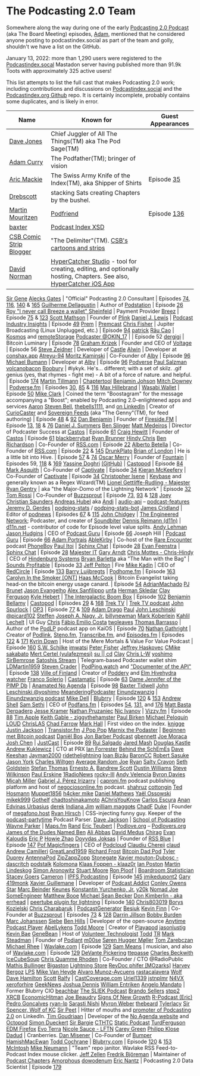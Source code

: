 # The Podcasting 2.0 Team
Somewhere along the way during one of the early [Podcasting 2.0 Podcast](https://podcastindex.org/podcast/920666) (aka The Board Meeting) episodes, [Adam](https://podcastindex.social/@adam), mentioned that he considered anyone posting to podcastindex.social as part of the team and golly, shouldn't we have a list on the GitHub.

January 13, 2022: more than 1,290 users were registered to the [Podcastindex.socal](https://podcastindex.social/) Mastadon server having published more than 91.9k Toots with approximately 325 active users!

This list attempts to list the full cast that makes Podcasting 2.0 work; including contributions and discussions on [Podcastindex.social](https://podcastindex.social) and the [Podcastindex.org Github](https://github.com/Podcastindex-org) repo. It is certainly incomplete, probably contains some duplicates, and is likely in error.

| Name | Known for | Guest Appearances |
| ---- | --------- | ----------------- |
[Dave Jones](https://podcastindex.social/@dave) | Chief Juggler of All The Things(TM) aka The Pod Sage(TM)
[Adam Curry](https://podcastindex.social/@adam) | The Podfather(TM); bringer of vision
[Aric Mackie](https://podcastindex.social/@aric) | The Swiss Army Knife of the Index(TM), aka Shipper of Shirts | Episode [35](http://adam.curry.com/html/PC203520210430Podcas-6cKvbPGTmjrbwCdHNtWZ6R9D3lH9mq.html)
[Drebscott](https://podcastindex.social/@Drebscott) | stacking Sats creating Chapters by the bushel.
[Martin Mouritzen](https://podcastindex.social/@martin) | [Podfriend](https://www.podfriend.com/) | Episode [136](http://adam.curry.com/html/PC2013620230609Podca-Gj7x9NVBkkV4zxCtJ00bdgQbGPvXbf.html)
[baxter](https://podcastindex.social/@baxter) | [Podcast Index XSD](https://github.com/Podcastindex-org/podcast-namespace/blob/main/docs/schema/podcast-schema.md)
[CSB Comic Strip Blogger](https://podcastindex.social/@csb) | "The Delimiter"(TM). [CSB's cartoons and strips](https://comicstripblog.com/)
[David Norman](https://podcastindex.social/@hypercatcher) | [HyperCatcher Studio](https://studio.hypercatcher.com/) - tool for creating, editing, and optionally hosting, Chapters. See also, [HyperCatcher iOS App](https://hypercatcher.app.link/K0Nv4P7YB5)
[Sir Gene](https://podcastindex.social/@genen)
[Alecks Gates](https://activitypub.agates.io/users/agates) | "Official" Podcasting 2.0 Consultant | Episodes [74](http://adam.curry.com/html/PC207420220218Podcas-5LwJlBc82BTBMLQ8kwN3Zw4xqsM5xq.html), [116](http://adam.curry.com/html/PC20116202320106Podc-GCCqnzHw5GR1BFSMRwKp7Pzv5gcVkz.html), [140](http://adam.curry.com/html/PC2014020230707Podca-Fm5MLDz8XFL9ZKC7NVJJ0chXRKwxqh.html) & [165](https://www.podpage.com/podcasting-20/164-hashtag-this/)
[Guilherme Dellagustin](https://fosstodon.org/@dellagustin) | Author of [Podstation](https://podstation.github.io/) | Episode [26](http://adam.curry.com/html/PC202620210226Podcas-TVkr2jRWSzm7M8kDNvfJLsXd4X1nKx.html)
[Roy "I never call Breeze a wallet" Sheinfeld](https://podcastindex.social/@kingonly) | Payment Provider [Breez](https://breez.technology/) | Episode [75](http://adam.curry.com/html/PC207520220225Podcas-N6msb4sWjClGJ7VRlW7QlSl2LNPJmL.html) & [123](http://adam.curry.com/html/PC2012320230224Podca-c61zMdSzG4DCL49VjssLbrxg49NhhL.html)
[Scott Mathson](https://github.com/scottmathson) | Founder of [Plink](https://plinkhq.com/)
[Daniel J. Lewis](https://podcastindex.social/@theDanielJLewis) | [Podcast Industry Insights](https://podcastindustryinsights.com/) | Episode [49](http://adam.curry.com/html/PC204920210806Podcas-qjplnc0f5VKvZwHR5ZbXxtSW2m6msc.html)
[Prem](https://podcastindex.social/@Premitive1) | [Premcast](https://premcast.net)
[Chris Fisher](https://www.linkedin.com/in/chriswfisher/) | Jupiter Broadcasting (Linux Unplugged, etc.) | Episode [94](http://adam.curry.com/html/PC209420220722Podcas-Qk7KGKZ4xZHcRh4D7RRJDchqwrVtxf.html)
[patrick](https://podcastindex.social/@patrick)
[Râu Cao](https://kosmos.social/@raucao) | [Kosmos](https://kosmos.org/) and [remoteStorage](https://remotestorage.io/)
[Podcaster @OKIN_17](https://linktr.ee/FromTheJump) | | Episode 52
[dergigi](https://github.com/dergigi) | Bitcoin Luminary | Episode [78](http://adam.curry.com/html/PC207720220318Podcas-c6tB5Z513kQBm75Gq0hXc5ThbXjPhF.html)
[Graham Krizek](https://blog.getvoltage.io/author/graham/) | Founder and CEO of [Voltage](https://voltage.cloud/) | Episode 56
[Steve Zeidner](https://podcastindex.social/@snowninja) | Developer of [Castle](https://castleplayer.com/)
[Alwin](https://podcastindex.social/@Alwin) | Developer at [conshax.app](https://conshax.app)
[Atreyu-94](https://github.com/Atreyu-94)
[Moritz Kaminski](https://github.com/MoritzKa) | Co-Founder of [Alby](https://getalby.com) | Episode [96](http://adam.curry.com/html/PC209620220805Podcas-Kv06gC8nxMcGmPbTVNSxQcR18r91rc.html)
[Michael Bumann](https://podcastindex.social/web/@bumi@kosmos.social) | Developer at [Alby](https://getalby.com) | Episode [96](http://adam.curry.com/html/PC209620220805Podcas-Kv06gC8nxMcGmPbTVNSxQcR18r91rc.html)
[Podverse](https://podcastindex.social/web/@podverse)
[Paul Salzman](https://podcastindex.social/@psimac)
[volcanobacon](https://github.com/valcanobacon)
[Boobury](https://podcastindex.social/@boobury) | #iykyk. He's... different; with a set of skilz. .gif genius (yes, that rhymes - fight me) - A bit of a force of nature. and helpful. | Episode [174](https://www.podpage.com/podcasting-20/174-nice-and-frothy/)
[Martin Tillmann](https://github.com/Mtillmann) | [Chaptertool](https://mtillmann.github.io/chaptertool/)
[Benjamin Johson](https://github.com/BennyKJohnson)
[Mitch Downey](https://podcastindex.social/@mitch) | [Podverse.fm](https://podverse.fm/) | Episodes [30](http://adam.curry.com/html/PC203020210326Podcas-Jf586kR7hjcFrcj0zrdNZBxMfh8ZPk.html), [85](http://adam.curry.com/html/PC208520220513Podcas-lCjCV7rQsplH0FXDNmqTtP5T8rSslw.html) & [116](http://adam.curry.com/html/PC20116202320106Podc-GCCqnzHw5GR1BFSMRwKp7Pzv5gcVkz.html)
[Max Hillebrand](https://podcastindex.social/@maxhillebrand) | [Wasabi Wallet](https://wasabiwallet.io/) | Episode [50](http://adam.curry.com/html/PC205020210813Podcas-n6KRZ4qb827P30PgBqfRCtG1BHk0kP.html)
[Mike Clark](https://podcastindex.social/@Aerostatica) | Coined the term "Boostagram" for the message accompanying a "Boost"; enabled by Podcasting 2.0-enlightened apps and services
[Aaron](https://podcastindex.social/@aaron)
[Steven Bell](https://podcastindex.social/@StevenB), [thebells1111](https://github.com/thebells1111), and [on LinkedIn](https://www.linkedin.com/in/steven-bell-37671923a/) | Creator of [CurioCaster](https://curiocaster.com/) and [Sovereign Feeds](https://sovereignfeeds.com/) (aka "The Genny"(TM), for feed authoring) | Episode [48](http://adam.curry.com/html/PC204820210730Podcas-87zv2trwWQxcBVJpmPGSLqxnV5Lqtz.html) & [92](http://adam.curry.com/html/PC209220220701Podcas-vnW5xB27czHKppKt4WJlzJKLZZVmhN.html)
[Dan Benjamin](https://podcastindex.social/@danbenjamin) | Founder of [Fireside.FM](https://fireside.fm/) | Episode [13](http://adam.curry.com/html/PC201220201127Podcas-klTpVKlpsJHrs2MMpQlpMw8fkQftTG.html), [18](http://adam.curry.com/html/PC201820210101Podcas-s2NPqCPs1FbkckGgWVpxMG6fgL9JVH.html) & [76](http://adam.curry.com/html/PC207620220304Podcas-W2FTrnXglvd1rnKlSp4dq0sGTR7DWR.html)
[Daniel J. Summers](https://podcastindex.social/@danieljsummers)
[Ben Slinger](https://github.com/bslinger)
[Matt Medeiros](https://podcastindex.social/@CastosMatt) | Director of Podcaster Success at [Castos](https://castos.com) | Episode [61](http://adam.curry.com/html/PC206120211105Podcas-fCk8DVCWWtK8Whdxvp55Cb3nq1Nk6S.html)
[Craig Hewitt](https://castos.com) | Founder of [Castos](https://castos.com) | Episode [61](http://adam.curry.com/html/PC206120211105Podcas-fCk8DVCWWtK8Whdxvp55Cb3nq1Nk6S.html)
[blackberrybat](https://podcastindex.social/@blackberrybat)
[Ryan Brunner](https://github.com/BennyKJohnson)
[Hindy Chris](https://podcastindex.social/@cmottes)
[Ben Richardson](https://podcastindex.social/@Ben)  | Co-Founder of [RSS.com](https://rss.com/) | Episode [22](http://adam.curry.com/html/PC202220210129Podcas-Kj8pLFSLVvbMMq2jz3bxJH9p0Rjm4B.html)
[Alberto Betella](https://podcastindex.social/@alberto) | Co-Founder of [RSS.com](https://rss.com/) | Episode [22](http://adam.curry.com/html/PC202220210129Podcas-Kj8pLFSLVvbMMq2jz3bxJH9p0Rjm4B.html) & [145](http://adam.curry.com/html/PC2014520230908Podca-jRxdv2xL5Hpc4xvJtS8082t7PVnfNF.html)
[DrunkPlato](https://podcastindex.social/@drunkplato)
[Brian of London](https://podcastindex.social/@brianoflondon) | He is a little bit into Hive. | Episode [57](http://adam.curry.com/html/PC205720211008Podcas-Z7qSx1X16NGXDBv7d7Nb7F4tsMjr9w.html) & [74](http://adam.curry.com/html/PC207420220218Podcas-5LwJlBc82BTBMLQ8kwN3Zw4xqsM5xq.html)
[Oscar Merry](https://podcastindex.social/@merryoscar) | Founder of [Fountain](https://www.fountain.fm/) | Episodes 59, [118](http://adam.curry.com/html/PC2011820230120Podca-XrMfvwqZMRbTmx9Jw300650G2kmfZG.html) & [169](https://www.podpage.com/podcasting-20/169-wifi-webapps/)
[Yassine Doghri](https://podcastindex.social/@yassinedoghri) [(GitHub)](https://github.com/yassinedoghri) | [Castopod](https://castopod.org/) | Episode [84](http://adam.curry.com/html/PC208420220506Podcas-9vksRH4FlPRKdPB0QqFRHZ1GnmRNbz.html)
[Mark Asquith](https://podcastindex.social/@MrAsquith) | Co-Founder of [Captivate](https://www.captivate.fm/) | Episode [34](http://adam.curry.com/html/PC203420210423Podcas-DF1zdlG5NcJV1PlHvL4tZLjSFBlxXT.html)
[Kieran McKeefery](https://podcastindex.social/@kieranmckeefery) | Co-Founder of [Captivate](https://www.captivate.fm/) | Episode [34](http://adam.curry.com/html/PC203420210423Podcas-DF1zdlG5NcJV1PlHvL4tZLjSFBlxXT.html)
[Christopher Isene](https://podcastindex.social/@cisene) | [Keybase](https://keybase.io/cisene) and generally known as a Regex Wizard(TM)
[Lionel Gettliffe-Rudling - Majester](https://github.com/Majester)
[Ryan Gentry](https://lightninglabs.substack.com/) | aka "the Major-Domo of the Lightning Network" | Episode [32](http://adam.curry.com/html/PC203220210409Podcas-vwpdV3CNhhvMjJpsMv3Ms1T7hHQmjF.html)
[Tom Rossi](https://podcastindex.social/@tomrossi7) | Co-Founder of [Buzzsprout](https://www.buzzsprout.com/) | Episode [73](ttp://adam.curry.com/html/PC207320220211Podcas-5Cj46VJQFq4kH9QcfZQSD1q0FlBJTb.html), [93](http://adam.curry.com/html/PC209320220715Podcas-HRkzknnrhMsLc3q0LMRPKqR4ZhLjpg.html) & [128](http://adam.curry.com/html/PC2012820230407Podca-fQn4H91S75X8VGXtLXNjSLdcLLqRTC.html)
[Joey](https://podcastindex.social/@joey)
[Christian Saunders](https://github.com/kilobit)
[Andreas Hubel](https://github.com/saerdnaer) aka [Andi](http://podcastindex.social/@andi) | [audio-api](http://github.com/saerdnaer/audio-api/) – [podcast-features](https://github.com/saerdnaer/podcast-features)
[Jeremy D. Gerdes](https://podcastindex.social/@seakintruth) | [podping-stats](https://seakintruth.github.io/podping-stats/mastodon-toot-bot-hive/stats/) / [podping-stats-bot](https://podcastindex.social/@podping_stats_toot_bot)
[James Cridland](https://podcastindex.social/@jamescridland) | Editor of [podnews](https://podnews.net/) | Episodes [67](http://adam.curry.com/html/PC206720211224Podcas-BZ60QL6SPP8rfWdBqhbHdgwlCcbsSF.html) & [115](http://adam.curry.com/html/PC2011520221230Podca-pMcT8GzfLKG2lnJwl2wfdbd2SBtDQq.html)
[John Chidgey](https://engineered.space/users/chidgey) | [The Engineered Network](https://engineered.network/); Podcaster, and creater of [Soundbiter](https://johnchidgey.github.io/)
[Dennis Reimann (d11n)](https://bitcoinhackers.org/@d11n) | [d11n.net](https://d11n.net/) - contributor of code for Episode level value splits.
[Andy Lehman](https://podcastindex.social/@Lehmancreations)
[Jason Hudgins](https://podcastindex.social/@podcastguru) | CEO of [Podcast Guru](https://podcastguru.io/) | Episode [66](http://adam.curry.com/html/PC206620211217Podcas-8JZbq9hCG5f8mzLqGHwNzJl12rV91D.html)
Joseph Hill | [Podcast Guru](https://podcastguru.io/) | Episode [66](http://adam.curry.com/html/PC206620211217Podcas-8JZbq9hCG5f8mzLqGHwNzJl12rV91D.html)
[Adam Portrais](https://podcastindex.social/@adamportrais)
[AbleKirby](https://podcastindex.social/@ablekirby) | Co-host of the [Rare Encounter](https://rareencounter.net/) podcast
[PhoneBoy](https://podcastindex.social/@phoneboy)
[Paul Itoi](https://github.com/pitoi) | [Sphinx Chat](https://sphinx.chat/) | Episode [28](http://adam.curry.com/html/PC202820210312Podcas-j4B3LBWzLSTrsljrXpwfvdVknZh9NM.html)
[Evan Feenstra](https://github.com/Evanfeenstra) | [Sphinx Chat](https://sphinx.chat/) | Episode [28](http://adam.curry.com/html/PC202820210312Podcas-j4B3LBWzLSTrsljrXpwfvdVknZh9NM.html)
[Majester IT](https://podcastindex.social/@Miyagiyoda)
[Gary Arndt](https://podcastindex.social/@EverythingEverywhere)
[Chris Mottes - Chris-Hindy](https://github.com/Chris-Hindy) | CEO of [Hindenburg Systems](https://hindenburg.com/)
[Bryan Barletta](https://twitter.com/bryanbarletta) aka "The Man with the Bag" | [Sounds Profitable](https://soundsprofitable.com/) | Episode [33](http://adam.curry.com/html/PC203320210406Podcas-rHkL28nJ6XBdRmWcCwRBGMps3r2j9p.html)
[Jeff Pelton](https://github.com/comster) | Fire
[Mike Kadin](https://podcastindex.social/@mkadin) | CEO of [RedCircle](https://redcircle.com/) | Episode [133](http://adam.curry.com/html/PC2013320230519Podca-MB6Wp7j2fbRbnW0PMGtZDd73vpMwcS.html)
[Barry Luijbregts](https://podcastindex.social/@podhome) | [Podhome.fm](https://podhome.fm) | Episode [163](https://www.podpage.com/podcasting-20/163-storage-power/)
[Carolyn In the Smoker [ONT]](https://podcastindex.social/@blaney)
[Haas McCook](https://hassmccook.medium.com/) | Bitcoin Evangelist taking head-on the bitcoin energy usage canard. | Episode [54](http://adam.curry.com/html/PC205420210917Podcas-bxSsTNn1z0KbP5KMMBxT8rtNZBHpXW.html)
[AdrianMachado](https://github.com/AdrianMachado)
[PJ Brunet](https://bitcoinhackers.org/@pj)
[Jason Evangelho](https://podcastindex.social/@Jason)
[Alex Sanfilippo](https://github.com/Alex-Sanfilippo)
[unfa](https://mastodon.social/@unfa)
[Herman Skledar](https://podcastindex.social/@hermanskledar)
[Clay Ferguson](https://fosstodon.org/@TheRealClay)
[Kyle Hebert](https://podcastindex.social/@kyle) | [The Intergalactic Boom Box](https://podcastindex.org/podcast/3758236) | Episode [102](http://adam.curry.com/html/PC2010220220916Podca-7xmJzR6ZgFR0kDcVLTbNSW2h84j3wp.html)
[Benjamin Bellamy](https://podcastindex.social/@benjaminbellamy) | [Castopod](https://castopod.org/) | Episodes [29](http://adam.curry.com/html/PC202920210319Podcas-zWMn5T8bHKPR2fCbt7KWv50RsCtstf.html) & [168](https://www.podpage.com/podcasting-20/168-frog-giggin/)
[Trek TV](https://podcastindex.social/@trektv) | [Trek TV podcast](https://trektvpodcast.com)
[John Spurlock](https://podcastindex.social/@js) | [OP3](https://op3.dev) | Episode [77](http://adam.curry.com/html/PC207720220311Podcas-GV5SqdxhMWcCtR4lKJSglll4gKK4JG.html) & [109](http://adam.curry.com/html/PC2010920221104Podca-j5WFdWg2fN5Zw5R13SlGgv7QJ8fGtH.html)
[Adam Drago](https://podcastindex.social/@atdrago)
[Paul](https://podcastindex.social/@sphinx_chat)
[John Leschinski @picard102](https://github.com/picard102)
[Steffen](https://podcastindex.social/@sws)
[Joseph A. Nagy, Jr.](https://podcastindex.social/web/@janagyjr)
[billynewman](https://podcastindex.social/@billynewman)
[Mark Koberlein](https://podcastindex.social/@mkober)
[Kahlil Lechelt](https://podcastindex.social/@kahlil) | UI Guy
[Chris](https://podcastindex.social/@cmtonkinson)
[Fábio Emilio Costa](https://github.com/fabiocosta0305)
[twoleaves](https://github.com/TwoLeaves)
[Thomas Barrasso](https://github.com/masterial) | Author of the [PodLP](https://podlp.com/) podcast app on KaiOS | Episode [70](http://adam.curry.com/html/PC207020220121Podcas-Dj423qrffjnmCFrRVhk46DtF8xMC6l.html)
[Nathan Gathright](https://xoxo.zone/@nathan) | Creator of [Podlink](https://pod.link), [Steno.fm](https://steno.fm), [Transcribe.fm](https://transcribe.fm), and [Episodes.fm](https://episodes.fm) | Episodes [122](http://adam.curry.com/html/PC2012220230217Podca-9RkF6B5Bxg2D9pwpMmSTCd0fXzSnGZ.html) & [171](https://www.podpage.com/podcasting-20/171-misaligned-expectations/)
[Kyrin Down](https://podcastindex.social/@Meremortals) | Host of the Mere Mortals & Value For Value Podcast | Episode [160](https://www.podpage.com/podcasting-20/160-forced-choice/)
[S.W. Schilke](https://github.com/swschilke)
[imwatsi](https://podcastindex.social/web/@imwatsi)
[Peter Fisher](https://github.com/pfwd)
[Jeffrey Haskovec](https://haskovec.social/@jeff)
[CMike](https://podcastindex.social/@CMike)
[sakabato](https://podcastindex.social/@sakabato)
[Mert Certel (yulafezmesi)](https://github.com/yulafezmesi)
[su \|\| cd](https://podcastindex.social/@suorcd)
[Clay](https://mastodon.technology/@wclayf)
[Chris L-W](https://podcastindex.social/@chrislw)
[yoshimo](https://github.com/yoshimo)
[SirBemrose](https://podcastindex.social/@SirBemrose)
[Satoshis Stream](https://podcastindex.social/@satoshisstream) | Telegram-based Podcaster wallet shim
[LDMartin1959](https://podcastindex.social/@LDMartin1959)
[Steven Crader](https://podcastindex.social/@steven) | [PodPing.watch](https://podping.watch/) and ["Documenter of the API"](https://github.com/Podcastindex-org/docs-api) | Episode [138](http://adam.curry.com/html/PC2013820230623Podca-j8kPdLxKh5LCg7MH9bxCPHw3zn41j0.html)
[Ville of Finland](https://podcastindex.social/@ville) | Creator of [Poddery](https://poddery.netlify.app/) and [Elm Hivehydra watcher](https://hivehydra.netlify.app/)
[Franco Solerio](https://podcastindex.social/@francosolerio) | [Castamatic](https://castamatic.com/) | Episode [63](http://adam.curry.com/html/PC206320211119Podcas-CBrjDCvkN0tR8gKZWkDXVzTKT8Mzv6.html)
[Dame Jennifer of the PIMP Db](https://podcastindex.social/@jennifer) | [Anamated No Agenda](https://noagendatube.com/video-channels/animated_no_agenda/videos) | Episode [98](http://adam.curry.com/html/PC209820220819Podcas-cM8tNw4VX2fgWnwbmGXmG3BHQnjgTM.html)
[Baxter Tidwell](https://github.com/betpagal)
[John Leschinski @yoshimo](https://github.com/yoshimo)
[MeanderingPodcaster](https://podcastindex.social/@MeanderingPodcaster)
[Einundzwanzig](https://podcastindex.social/@einundzwanzig) | [Einundzwanzig podcast](https://einundzwanzig.space/)
[Mike Dell](https://podcastindex.social/@mgdell) | [Blubrry](https://blubrry.com) | Episode [120](http://adam.curry.com/html/PC2012020230203Podca-dxCZPJL6fpmsRpDv4C5hn0qd96wFl2.html) & [153](http://adam.curry.com/html/PC2015320231103Podca-BfSG1jdMMmx5t4xqSH7Sgcj5KkRFwB.html)
[Andrew Shell](https://github.com/andrewshell)
[Sam Sethi](https://podcastindex.social/@samsethi) | CEO of [Podfans.fm](https://podfans.fm/) | Episodes [54](http://adam.curry.com/html/PC203120210402Podcas-z6N0LFfJlnpR5wCq0rqchlN3sFBHn9.html), [131](http://adam.curry.com/html/PC2013120230505Podca-FcnfdJLqQcScqSpnjKhXTqhhtRLlqD.html), and [176](https://www.podpage.com/podcasting-20/176-angel-number/)
[Matt Basta](https://github.com/mattbasta)
[Derpaderp](https://podcastindex.social/@Derpaderp)
[Jesse Kramer](https://podcastindex.social/@jessekramer)
[Nathan Pruzaniec](https://github.com/npruzaniec)
[Nic Ivanov](https://vizzy.fm) | [Vizzy.fm](https://vizzy.fm) | Episode [88](http://adam.curry.com/html/PC208820220603Podcas-PKCTfbh48cdx8tL1k0CRdzFPb6wFfZ.html)
[Tim Apple](https://podcastindex.social/@nixer)
[Keith Gable - ziggythehamster](https://github.com/ziggythehamster)
[Paul Birken](https://podcastindex.social/@tonewrecker)
[Michael Peloquin](https://github.com/mmp7700)
[LOUD](https://podcastindex.social/@LOUD)
[ChrisLAS](https://podcastindex.social/@ChrisLAS)
[Chad Farrow](https://podcastindex.social/@ChadF)
[Mark Hall](https://podcastindex.social/@markhallfilm) | First video on the index.
[knigge](https://podcastindex.social/@knigge)
[Justin Jackson](https://github.com/mijustin) | [Transistor.fm](https://transistor.fm/)
[J Pop Pop](https://podcastindex.social/@JpaPoppopa)
[Marnix the Podaster](https://podcastindex.social/@marnix) | [Beginnen met Bitcoin podcast](https://beginnenmetbitcoin.com/)
[Daniël Bos](https://podcastindex.social/@corani)
[Jon Barber Podcast](https://podcastindex.social/@mlk7000)
[gbennett](https://podcastindex.social/@gbennett)
[Joe Moraca](https://github.com/joemoraca)
[Josh Chen](https://github.com/montekaka) | [JustCast](https://www.justcast.com/) | Episode [89](http://adam.curry.com/html/PC208920220610Podcas-1V6wr7Gszp9WR1XHnLjTLNfvmqVz6C.html)
[Rui Salgado](https://github.com/ruisalgado)
[Jared Mash](https://podcastindex.social/@jarednxx)
[Douglas Kastle](https://github.com/douglaskastle)
[Andrew Kuklewicz](https://github.com/kookster) | CTO at PRX
[Ian Forrester](https://mas.to/@cubicgarden)
[Behind the SchEmEs](https://podcastindex.social/@behindthesch3m3s)
[Dave Keeshan](https://podcastindex.social/@davekeeshan)
[Jayman2000](https://github.com/Jayman2000)
[ridethelightning](https://podcastindex.social/@ridethelightning)
[Ioan Bizău](https://github.com/ibz)
[BaronCC](https://podcastindex.social/@BaronCC)
[Robert Sasuke](https://podcastindex.social/@robsasuke)
[Jason York](https://podcastindex.social/@jasonyork)
[Charles Wiltgen](https://github.com/CharlesWiltgen)
[Average Random Joe](https://github.com/AverageRandomJoe)
[Ryan](https://podcastindex.social/@aqualith)
[Salty Crayon](https://podcastindex.social/@Salty_Crayon@mastodon.social)
[Seth Goldstein](https://podcastindex.social/@goldsteinmedia)
[Stefan Thomas](https://github.com/justmoon)
[Ernesto A.](https://podcastindex.social/@ernestoacostame)
[Bandrew Scott](https://pod.social/@bandrew)
[Dustin Williams](https://podcastindex.social/@dustin)
[Steve Wilkinson](https://podcastindex.social/@cgWerks)
[Paul Erskine](https://podcastindex.social/@perskine)
[1RadioNews](https://podcastindex.social/@1radionews)
[rocky-III](https://github.com/rocky-III)
[Andy Velencia](https://podcastindex.social/@vandys)
[Byron Davies](https://podcastindex.social/@byron)
[Micah Miller](https://podcastindex.social/@sircodesalot)
[Gabriel J. Pérez Irizarry](https://podcastindex.social/@gabriel) | [caproni.fm](https://caproni.fm/) podcast publishing platform and host of [negociosonline.fm](https://www.negociosonline.fm/) podcast.
[shahruz](https://podcastindex.social/@shahruz)
[cottongin](https://podcastindex.social/@cottongin)
[Ted Hosmann](https://github.com/tedhosmann)
[Muppet1856](https://podcastindex.social/@Muppet1856)
[h4cker mike](https://podcastindex.social/@h4ckermike)
[Daniel Mathews](https://podcastindex.social/@dannyboy)
[Yaël Ossowski](https://podcastindex.social/@yael)
[mikek999](https://github.com/mikek999)
[Gothelf](https://podcastindex.social/@gothelf)
[chadtoshinakamoto](https://podcastindex.social/@chadtoshinakamoto)
[AChrisYouKnow](https://podcastindex.social/web/@Chris803019)
[Carlos Escura](https://github.com/carlosescura)
[Anan](https://podcastindex.social/@listnr)
[Edvinas Urbasius](https://podcastindex.social/@edvinasurbasius)
[derek](https://podcastindex.social/@derek)
[Indiana Jim](https://podcastindex.social/@indianajim)
[william maggot̶s](https://liberal.city/@wjmaggos)
[ChadF](https://podcastindex.social/@ChadF)
[Duke](https://github.com/dukex) | Founder of [megafono.host](https://www.megafono.host/)
[Ryan Hirsch](https://podcastindex.social/@RyanHirsch) | CSS-injecting funny guy. Keeper of the [podcast-partytime](https://www.npmjs.com/package/podcast-partytime) Podcast Parser.
[Dave Jackson](https://podcastindex.social/@davejackson) | [School of Podcasting](https://schoolofpodcasting.com/)
[Wayne Parker](https://podcastindex.social/@waynejparker) | [Maps.fm](https://maps.fm)
[Rand](https://podcastindex.social/@Rand)
[Eric Teubert](https://podcastindex.social/@ericteubert) | [Podlove.org](https://podlove.org) – [Podlovers.org](https://podlovers.org)
[James of the Dudes Named Ben](https://podcastindex.social/@james)
[Ali Abbas](https://podcastindex.social/@aliabbas)
[David Medus](https://social.medusmedia.com/@medus)
[Chirag](https://github.com/chiragnd)
[Evan Kaloudis](https://podcastindex.social/@zeus)
[Eric P](https://github.com/ericpp)
[Howie Zhao](https://github.com/howiezhao)
[Dovydas Joksas](https://github.com/joksas) | Founder of [RSS Blue](https://rssblue.com/) | Episode [147](http://adam.curry.com/html/PC2014720230922Podca-X2f5GDQ25Rjshg5sWLHNNf6V1F0W3D.html)
[Pof Magicfingers](https://github.com/PofMagicfingers) | CEO of [Podcloud](https://github.com/podCloud)
[Claudiu Chereji](https://podcastindex.social/@Imnogenius)
[claud](https://podcastindex.social/@claudchereji)
[Andrew Camilleri](https://github.com/Kukks)
[GreatLand1959](https://podcastindex.social/web/@GreatLand1959)
[Richard Frost](https://podcastindex.social/@rfrost)
[Bitcoin Dad Pod](https://podcastindex.social/@bdadpod)
[Tyler Duprey](https://podcastindex.social/@tylerduprey)
[AntennaPod](https://fosstodon.org/@AntennaPod)
[ZipZappZopp](https://podcastindex.social/@SnakeMcduckets)
[Stonegate](https://github.com/stonega)
[Xavier mouton-Dubosc - dascritch](https://github.com/dascritch)
[podstalk](https://podcastindex.social/@podstalk)
[Kolomona](https://podcastindex.social/@Kolomona)
[Klaas Foppen - klaaz0r](https://github.com/klaaz0r)
[Ian Poston](https://github.com/iposton)
[Martin Lindeskog](https://podcastindex.social/web/@Lyceum)
[Simon Aronowitz](https://podcastindex.social/@SuperCerealSimon)
[Stuart Moore](https://github.com/stuartjmoore)
[Ron Ploof](https://podcastindex.social/@ronploof) | [Boardroom Statistician](https://griddlecakes.com/nstrends/)
[Stacey Goers](https://podcastindex.social/@staceygoers)
[Cameron](https://podcastindex.social/@cameron) | [IPFS Podcasting](https://ipfspodcasting.net/) | Episode [145](http://adam.curry.com/html/PC2014520230908Podca-jRxdv2xL5Hpc4xvJtS8082t7PVnfNF.html)
[jmikedupont2](https://github.com/jmikedupont2)
[Gary](https://podcastindex.social/@Borg)
[419monk](https://github.com/419monk)
[Xavier Guillemane](https://podcastindex.social/@podcastaddict) | Developer of [Podcast Addict](https://podcastaddict.com/)
[Conley Owens](https://github.com/cco3)
[Star](https://podcastindex.social/@star)
[Marc Beinder](https://podcastindex.social/web/@onairmarc)
[Keunes](https://github.com/keunes)
[Konstantin Yurchenko, Jr.](https://github.com/masterial)
[y20k](https://github.com/y20k)
[Nomad Joe](https://podcastindex.social/@joemoraca)
[SomeEngineer](https://podcastindex.social/@Afflicted)
[Matthew Booe](https://github.com/mirdaki)
[Michael Sean Becker](https://podcastindex.social/@msb)
[Don Kimberlin - aka errhead](https://podcastindex.social/@errhead) | [peertube plugin for lightning](https://github.com/dhk2/peertube-plugin-lightning) | Episode [140](http://adam.curry.com/html/PC2014520230908Podca-jRxdv2xL5Hpc4xvJtS8082t7PVnfNF.html)
[Chris803019](https://podcastindex.social/@Chris803019)
[Borys Kozielski](https://podcastindex.social/@boryskozielski)
[Chris Charabaruk](https://github.com/coldacid) | [PodcastGenerator](https://podcastgenerator.net/)
[Besiuk](https://github.com/Besiuk)
[Kevin Finn](https://podcastindex.social/@kfinn) | Co-Founder at [Buzzsprout](https://www.buzzsprout.com/) | Episodes [73](http://adam.curry.com/html/PC207320220211Podcas-5Cj46VJQFq4kH9QcfZQSD1q0FlBJTb.html) & [128](http://adam.curry.com/html/PC2012820230407Podca-fQn4H91S75X8VGXtLXNjSLdcLLqRTC.html)
[Darrin Jillson](https://podcastindex.social/@darrinjillson)
[Bobby Burden](https://github.com/brb3)
[Marc Johanssen](https://podcastindex.social/@marcjohanssen)
[Siebe](https://github.com/Siebe)
[Ben Hills](https://github.com/amugofjava) | Developer of the open-source [Anytime Podcast Player](https://anytimeplayer.app/)
[AbelLykens](https://github.com/AbelLykens)
[Todd Moore](https://github.com/tmsoft) | Creator of [Playapod](https://playapod.com/)
[jasonlustig](https://podcastindex.social/@jasonlustig)
[Kevin Bae](https://podcastindex.social/@kevinb66)
[GeneBean](https://fosstodon.org/@genebean) | Host of [Volunteer Technologist](https://podcastindex.social/@volunteertechnologist)
[Todd](https://github.com/todduk)
[TR](https://podcastindex.social/@TR)
[Mark Steadman](https://github.com/RocksteadyTC) | Founder of [Podiant](https://podiant.com/)
[m00se](https://podcastindex.social/@m00se)
[Søren Hugger Møller](https://podcastindex.social/@spiri)
[Tom Zarebczan](https://podcastindex.social/@TomZarebczan)
[Michael Rhee](https://podcastindex.social/@rheedio) | [Wavlake.com](https://wavlake.com) | Episode [129](http://adam.curry.com/html/PC2012920230414Podca-8xJtkFl16lPdss76zS5qv374nRd1qh.html)
[Sam Means](https://www.wavlake.com/sam-means) | musician, and also of [Wavlake.com](https://wavlake.com) | Episode [129](http://adam.curry.com/html/PC2012920230414Podca-8xJtkFl16lPdss76zS5qv374nRd1qh.html)
[DeVante Pickering](https://github.com/dpickering95)
[ttepasse](https://github.com/ttepasse)
[Charles Beckwith](https://podcastindex.social/@charlesbeckwith)
[IceCubeSoup](https://podcastindex.social/@IceCubeSoup)
[Chris Quamme Rhoden](https://github.com/cqr) | Co-Founder / CTO @RadioPublic
[Mathis Bullinger](https://podcastindex.social/@mathis)
[Bigaston](https://github.com/Bigaston)
[Lightning Store](https://podcastindex.social/@ltngstore)
[RevDoc phifer [MOzarks]](https://crowleyclub.com/@phifer)
[Harvey](https://podcastindex.social/@harvhat)
[Bergoz](https://podcastindex.social/@bergoz)
[LPS](https://masto.1146.nohost.me/@lps)
[Mike Van Heyde](https://podcastindex.social/@ivy)
[Alvaro Munoz-Aycuens](https://podcastindex.social/@alvaro)
[rastacalavera](https://podcastindex.social/@rastacalavera)
[Wolf](https://github.com/vv01f)
[Dave Hamilton](https://podcastindex.social/@DaveHamilton)
[Scott](https://podcastindex.social/@maxburn)
[Ralfy](https://podcastindex.social/web/@ralfy) | [CastCoverage.com](http://castcoverage.com/)
[Uriel1339](https://podcastindex.social/@uriel1339)
[jstnplmr](https://podcastindex.social/@jstnplmr)
[N4VX](https://podcastindex.social/@N4VX)
[xeroforhire](https://podcastindex.social/@xeroforhire)
[GeekNews](https://geeknews.chat/@geeknews)
[Joshua Dennis](https://podcastindex.social/web/@floydianslips)
[William Entriken](https://github.com/fulldecent)
[Angelo Mandato](https://github.com/cio-blubrry) | Former Blubrry CIO
[beachbar](https://bitcoinhackers.org/@beachbardave)
[The SLIEK Podcast](https://mastodon.social/@sliekpodcast)
[Brando Sellers](https://mastodon.social/@brandosellers)
[stpp2](https://github.com/stpp2)
[XRCB](https://podcastindex.social/@xrcb)
[EconomicHitman](https://podcastindex.social/@Economic_Hitman)
[Joe Beaudry](https://github.com/beaudryj)
[Signs Of New Growth](https://podcastindex.social/web/@SignsOfNewGrowth)
[R-Podcast (Eric)](https://podcastindex.social/@rpodcast)
[Pedro Goncalves](https://github.com/pedromvpg)
[ryan-lp](https://github.com/ryan-lp)
[Sarasti Nishi](https://podcastindex.social/@sarasti)
[Myron Weber](https://podcastindex.social/@myron)
[thebeard](https://mastodon.social/@thebeard)
[Tylerlacy](https://github.com/tylerlacy)
[Sir Spencer, Wolf of KC](https://podcastindex.social/@SirSpencer)
[Sir Peet](https://podcastindex.social/@sirpeet) | Hitter of mouths and [promoter of Podcasting 2.0](https://www.linkedin.com/feed/update/urn:li:activity:6857574727645478912) on LinkedIn.
[Tim Goudriaan](https://podcastindex.social/@codedmonkey) | Developer of the [No Agenda website](https://www.noagendashow.net) and [Octopod](https://www.octopod.dev)
[Simon Dueckert](https://podcastindex.social/@sdueckert)
[Sir Bargie](https://podcastindex.social/web/@Sir_Bargie)
[CTHTC](https://github.com/CTHTC)
[Static Podcast](https://podcastindex.social/@StaticPodcast)
[TurdFerguson](https://podcastindex.social/@TurdFerguson)
[EDM Firefox](https://mstdn.party/@TruGrytz)
[Evo Terra](https://podcastindex.social/@evoterra)
[Nicole Sauce - LFTN](https://podcastindex.social/@nicolesauce)
[Carey Green](https://podcastindex.social/@PodcastFast)
[Philipp Klose](https://github.com/TheHippo)
[Dadud](https://podcastindex.social/@Dadud) | Cranberries.
[Dan Misener](https://github.com/misener) | Co-Founder of [Bumper](https://wearebumper.com/)
[HamishMacEwan](https://podcastindex.social/web/@HamishMacEwan)
[Todd Cochrane](https://podcastindex.social/@Todd_Blubrry) | [Blubrry.com](https://blubrry.com) | Episode [120](http://adam.curry.com/html/PC2012020230203Podca-dxCZPJL6fpmsRpDv4C5hn0qd96wFl2.html) & [153](http://adam.curry.com/html/PC2015320231103Podca-BfSG1jdMMmx5t4xqSH7Sgcj5KkRFwB.html)
[McIntosh](https://podcastindex.social/web/@mcintosh)
[Mike Neumann](https://podcastindex.social/@mikeneumann) | "Team" repo janitor. Wavlake RSS Feed-to-Podcast Index mouse clicker.
[Jeff Zellen](https://podcastindex.social/@Muppet1856)
[Fredrik Björeman](https://github.com/bjoreman) | Maintainer of [Podcast Chapters](https://chaptersapp.com/)
[Amorphous](https://github.com/amorphous)
[dowodenum](https://github.com/dowodenum)
[Eric Nantz](https://podcastindex.social/@rpodcast) | Podcasting 2.0 Data Scientist | Episode [179](https://www.podpage.com/podcasting-20/179-swiss-army-app/)
